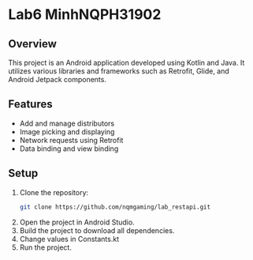 # Lab6 MinhNQPH31902

## Overview

This project is an Android application developed using Kotlin and Java. It utilizes various
libraries and frameworks such as Retrofit, Glide, and Android Jetpack components.

## Features

- Add and manage distributors
- Image picking and displaying
- Network requests using Retrofit
- Data binding and view binding

## Setup

1. Clone the repository:
    ```sh
    git clone https://github.com/nqmgaming/lab_restapi.git
    ```
2. Open the project in Android Studio.
3. Build the project to download all dependencies.
4. Change values in Constants.kt
5. Run the project.

